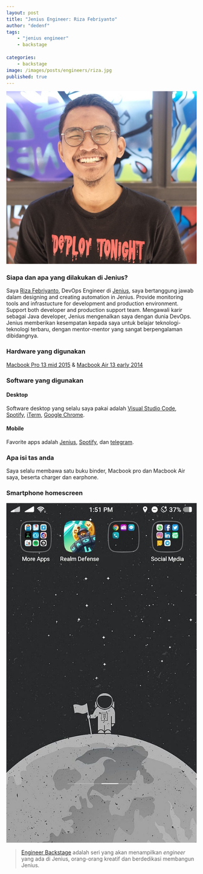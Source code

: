 ```yaml
---
layout: post
title: "Jenius Engineer: Riza Febriyanto"
author: "dedenf"
tags:
    - "jenius engineer"
    - backstage

categories: 
    - backstage
image: /images/posts/engineers/riza.jpg
published: true
---
```


[![Riza Febriyanto](/images/posts/engineers/riza-small.jpg)](/images/posts/engineers/riza.jpeg)

### Siapa dan apa yang dilakukan di Jenius?
Saya [Riza Febriyanto](https://github.com/rfebriya), DevOps Engineer di [Jenius](https://www.jenius.com/), saya bertanggung jawab dalam designing and creating automation in Jenius. Provide monitoring tools and infrastucture for development and production environment. Support both developer and production support team. Mengawali karir sebagai Java developer, Jenius mengenalkan saya dengan dunia DevOps. Jenius memberikan kesempatan kepada saya untuk belajar teknologi-teknologi terbaru, dengan mentor-mentor yang sangat berpengalaman dibidangnya.
<!-- more -->
### Hardware yang digunakan
 [Macbook Pro 13 mid 2015](https://support.apple.com/kb/sp715?locale=en_US) & [Macbook Air 13 early 2014](https://support.apple.com/kb/sp700?locale=en_US)

### Software yang digunakan
#### Desktop
Software desktop yang selalu saya pakai adalah [Visual Studio Code](https://code.visualstudio.com/), [Spotify](https://www.spotify.com/), [iTerm](https://www.iterm2.com/), [Google Chrome](https://www.google.com/chrome/).

#### Mobile
Favorite apps adalah [Jenius](https://www.jenius.com/), [Spotify](https://www.spotify.com/), dan [telegram](https://telegram.org/).

### Apa isi tas anda
Saya selalu membawa satu buku binder, Macbook pro dan Macbook Air saya, beserta charger dan earphone.

### Smartphone homescreen
[![Riza Febriyanto Homescreen](/images/posts/engineers/riza-hs-small.jpg)](/images/posts/engineers/riza-hs.jpg)


>[Engineer Backstage](/categories/engineer/) adalah seri yang akan menampilkan _engineer_  yang ada di Jenius, orang-orang kreatif dan berdedikasi membangun Jenius.

